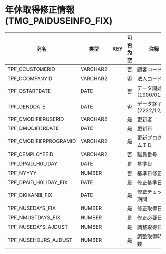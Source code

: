 # 年休取得修正情報(TMG_PAIDUSEINFO_FIX)
| 列名   | 类型   | KEY  | 可否为空 | 注释   |
| ---- | ---- | ---- | ---- | ---- |
|TPF_CCUSTOMERID|VARCHAR2||否|顧客コード|
|TPF_CCOMPANYID|VARCHAR2||否|法人コード|
|TPF_DSTARTDATE|DATE||否|データ開始日 (1900/01/01)|
|TPF_DENDDATE|DATE||否|データ終了日 (2222/12/31)|
|TPF_CMODIFIERUSERID|VARCHAR2||是|更新者|
|TPF_DMODIFIERDATE|DATE||是|更新日|
|TPF_CMODIFIERPROGRAMID|VARCHAR2||是|更新プログラムＩＤ|
|TPF_CEMPLOYEEID|VARCHAR2||否|職員番号|
|TPF_DPAID_HOLIDAY|DATE||是|基準日|
|TPF_NYYYY|NUMBER||否|基準日修正年|
|TPF_DPAID_HOLIDAY_FIX|DATE||是|修正基準日|
|TPF_DKIKANBI_FIX|DATE||是|修正チェック期間|
|TPF_NUSEDAYS_FIX|NUMBER||是|修正取得日数|
|TPF_NMUSTDAYS_FIX|NUMBER||是|修正必要日数|
|TPF_NUSEDAYS_AJDUST|NUMBER||是|調整取得日数|
|TPF_NUSEHOURS_AJDUST|NUMBER||是|調整取得時間数|
